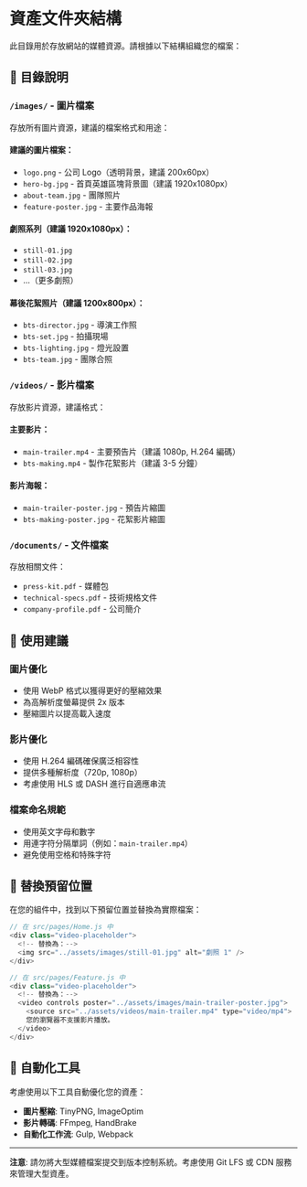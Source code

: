 # 資產文件夾結構

此目錄用於存放網站的媒體資源。請根據以下結構組織您的檔案：

## 📁 目錄說明

### `/images/` - 圖片檔案

存放所有圖片資源，建議的檔案格式和用途：

#### 建議的圖片檔案：

- `logo.png` - 公司 Logo（透明背景，建議 200x60px）
- `hero-bg.jpg` - 首頁英雄區塊背景圖（建議 1920x1080px）
- `about-team.jpg` - 團隊照片
- `feature-poster.jpg` - 主要作品海報

#### 劇照系列（建議 1920x1080px）：

- `still-01.jpg`
- `still-02.jpg`
- `still-03.jpg`
- ...（更多劇照）

#### 幕後花絮照片（建議 1200x800px）：

- `bts-director.jpg` - 導演工作照
- `bts-set.jpg` - 拍攝現場
- `bts-lighting.jpg` - 燈光設置
- `bts-team.jpg` - 團隊合照

### `/videos/` - 影片檔案

存放影片資源，建議格式：

#### 主要影片：

- `main-trailer.mp4` - 主要預告片（建議 1080p, H.264 編碼）
- `bts-making.mp4` - 製作花絮影片（建議 3-5 分鐘）

#### 影片海報：

- `main-trailer-poster.jpg` - 預告片縮圖
- `bts-making-poster.jpg` - 花絮影片縮圖

### `/documents/` - 文件檔案

存放相關文件：

- `press-kit.pdf` - 媒體包
- `technical-specs.pdf` - 技術規格文件
- `company-profile.pdf` - 公司簡介

## 🎯 使用建議

### 圖片優化

- 使用 WebP 格式以獲得更好的壓縮效果
- 為高解析度螢幕提供 2x 版本
- 壓縮圖片以提高載入速度

### 影片優化

- 使用 H.264 編碼確保廣泛相容性
- 提供多種解析度（720p, 1080p）
- 考慮使用 HLS 或 DASH 進行自適應串流

### 檔案命名規範

- 使用英文字母和數字
- 用連字符分隔單詞（例如：`main-trailer.mp4`）
- 避免使用空格和特殊字符

## 📝 替換預留位置

在您的組件中，找到以下預留位置並替換為實際檔案：

```javascript
// 在 src/pages/Home.js 中
<div class="video-placeholder">
  <!-- 替換為：-->
  <img src="../assets/images/still-01.jpg" alt="劇照 1" />
</div>

// 在 src/pages/Feature.js 中
<div class="video-placeholder">
  <!-- 替換為：-->
  <video controls poster="../assets/images/main-trailer-poster.jpg">
    <source src="../assets/videos/main-trailer.mp4" type="video/mp4">
    您的瀏覽器不支援影片播放。
  </video>
</div>
```

## 🚀 自動化工具

考慮使用以下工具自動優化您的資產：

- **圖片壓縮**: TinyPNG, ImageOptim
- **影片轉碼**: FFmpeg, HandBrake
- **自動化工作流**: Gulp, Webpack

---

**注意**: 請勿將大型媒體檔案提交到版本控制系統。考慮使用 Git LFS 或 CDN 服務來管理大型資產。
